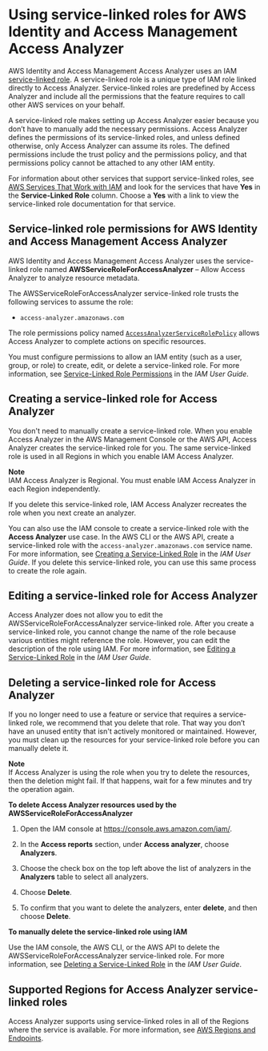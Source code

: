 # Using service\-linked roles for AWS Identity and Access Management Access Analyzer<a name="access-analyzer-using-service-linked-roles"></a>

AWS Identity and Access Management Access Analyzer uses an IAM [ service\-linked role](https://docs.aws.amazon.com/IAM/latest/UserGuide/id_roles_terms-and-concepts.html#iam-term-service-linked-role)\. A service\-linked role is a unique type of IAM role linked directly to Access Analyzer\. Service\-linked roles are predefined by Access Analyzer and include all the permissions that the feature requires to call other AWS services on your behalf\.

A service\-linked role makes setting up Access Analyzer easier because you don’t have to manually add the necessary permissions\. Access Analyzer defines the permissions of its service\-linked roles, and unless defined otherwise, only Access Analyzer can assume its roles\. The defined permissions include the trust policy and the permissions policy, and that permissions policy cannot be attached to any other IAM entity\.

For information about other services that support service\-linked roles, see [AWS Services That Work with IAM](https://docs.aws.amazon.com/IAM/latest/UserGuide/reference_aws-services-that-work-with-iam.html) and look for the services that have **Yes** in the **Service\-Linked Role** column\. Choose a **Yes** with a link to view the service\-linked role documentation for that service\.

## Service\-linked role permissions for AWS Identity and Access Management Access Analyzer<a name="slr-permissions"></a>

AWS Identity and Access Management Access Analyzer uses the service\-linked role named **AWSServiceRoleForAccessAnalyzer** – Allow Access Analyzer to analyze resource metadata\.

The AWSServiceRoleForAccessAnalyzer service\-linked role trusts the following services to assume the role:
+ `access-analyzer.amazonaws.com`

The role permissions policy named [`AccessAnalyzerServiceRolePolicy`](security-iam-awsmanpol.md#security-iam-aa-service-role-policy) allows Access Analyzer to complete actions on specific resources\.

You must configure permissions to allow an IAM entity \(such as a user, group, or role\) to create, edit, or delete a service\-linked role\. For more information, see [Service\-Linked Role Permissions](https://docs.aws.amazon.com/IAM/latest/UserGuide/using-service-linked-roles.html#service-linked-role-permissions) in the *IAM User Guide*\.

## Creating a service\-linked role for Access Analyzer<a name="create-slr"></a>

You don't need to manually create a service\-linked role\. When you enable Access Analyzer in the AWS Management Console or the AWS API, Access Analyzer creates the service\-linked role for you\. The same service\-linked role is used in all Regions in which you enable IAM Access Analyzer\.

**Note**  
IAM Access Analyzer is Regional\. You must enable IAM Access Analyzer in each Region independently\.

If you delete this service\-linked role, IAM Access Analyzer recreates the role when you next create an analyzer\.

You can also use the IAM console to create a service\-linked role with the **Access Analyzer** use case\. In the AWS CLI or the AWS API, create a service\-linked role with the `access-analyzer.amazonaws.com` service name\. For more information, see [Creating a Service\-Linked Role](https://docs.aws.amazon.com/IAM/latest/UserGuide/using-service-linked-roles.html#create-service-linked-role) in the *IAM User Guide*\. If you delete this service\-linked role, you can use this same process to create the role again\.

## Editing a service\-linked role for Access Analyzer<a name="edit-slr"></a>

Access Analyzer does not allow you to edit the AWSServiceRoleForAccessAnalyzer service\-linked role\. After you create a service\-linked role, you cannot change the name of the role because various entities might reference the role\. However, you can edit the description of the role using IAM\. For more information, see [Editing a Service\-Linked Role](https://docs.aws.amazon.com/IAM/latest/UserGuide/using-service-linked-roles.html#edit-service-linked-role) in the *IAM User Guide*\.

## Deleting a service\-linked role for Access Analyzer<a name="delete-slr"></a>

If you no longer need to use a feature or service that requires a service\-linked role, we recommend that you delete that role\. That way you don’t have an unused entity that isn't actively monitored or maintained\. However, you must clean up the resources for your service\-linked role before you can manually delete it\.

**Note**  
If Access Analyzer is using the role when you try to delete the resources, then the deletion might fail\. If that happens, wait for a few minutes and try the operation again\.

**To delete Access Analyzer resources used by the AWSServiceRoleForAccessAnalyzer**

1. Open the IAM console at [https://console\.aws\.amazon\.com/iam/](https://console.aws.amazon.com/iam/)\.

1. In the **Access reports** section, under **Access analyzer**, choose **Analyzers**\.

1. Choose the check box on the top left above the list of analyzers in the **Analyzers** table to select all analyzers\.

1. Choose **Delete**\.

1. To confirm that you want to delete the analyzers, enter **delete**, and then choose **Delete**\.

**To manually delete the service\-linked role using IAM**

Use the IAM console, the AWS CLI, or the AWS API to delete the AWSServiceRoleForAccessAnalyzer service\-linked role\. For more information, see [Deleting a Service\-Linked Role](https://docs.aws.amazon.com/IAM/latest/UserGuide/using-service-linked-roles.html#delete-service-linked-role) in the *IAM User Guide*\.

## Supported Regions for Access Analyzer service\-linked roles<a name="slr-regions"></a>

Access Analyzer supports using service\-linked roles in all of the Regions where the service is available\. For more information, see [AWS Regions and Endpoints](https://docs.aws.amazon.com/general/latest/gr/rande.html)\.